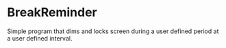 # BreakReminder
Simple program that dims and locks screen during a user defined period at a user defined interval.

